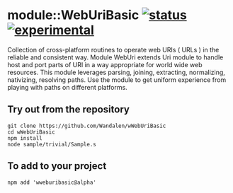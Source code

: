 
# module::WebUriBasic [![status](https://github.com/Wandalen/wWebUriBasic/workflows/publish/badge.svg)](https://github.com/Wandalen/wWebUriBasic/actions?query=workflow%3Apublish) [![experimental](https://img.shields.io/badge/stability-experimental-orange.svg)](https://github.com/emersion/stability-badges#experimental)

Collection of cross-platform routines to operate web URIs ( URLs ) in the reliable and consistent way. Module WebUri extends Uri module to handle host and port parts of URI in a way appropriate for world wide web resources. This module leverages parsing, joining, extracting, normalizing, nativizing, resolving paths. Use the module to get uniform experience from playing with paths on different platforms.

## Try out from the repository
```
git clone https://github.com/Wandalen/wWebUriBasic
cd wWebUriBasic
npm install
node sample/trivial/Sample.s
```

## To add to your project
```
npm add 'wweburibasic@alpha'
```
































































